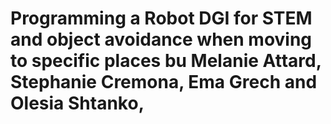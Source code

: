 # Programming a Robot DGI for STEM and object avoidance when moving to specific places bu Melanie Attard, Stephanie Cremona, Ema Grech and Olesia Shtanko,
